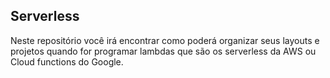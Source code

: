 ## Serverless

Neste repositório você irá encontrar como poderá organizar seus layouts e projetos quando for programar lambdas que são os serverless da AWS ou Cloud functions do Google.

